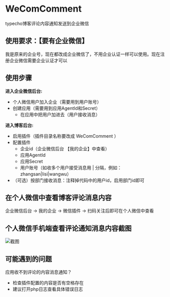 # WeComComment
typecho博客评论内容通知发送到企业微信

## 使用要求：【要有企业微信】
我是原来的企业号，现在都改成企业微信了，不用企业认证一样可以使用。现在注册企业微信需要企业认证才可以

## 使用步骤
**进入企业微信后台:**
+ 个人微信用户加入企业（需要用到用户账号）
+ 创建应用（需要用到应用AgentId和Secret）
  + 在应用中把用户加进去（用户接收消息）

**进入博客后台:**
+ 启用插件（插件目录名称要改成 WeComComment ）
+ 配置插件
  + 企业id（企业微信后台 【我的企业】中查看）
  + 应用AgentId
  + 应用Secret
  + 用户账号（如收多个用户接受消息用 | 分隔，例如：zhangsan|lisi|wangwu）  
+ （可选）按部门接收消息：注释掉代码中的用户id，启用部门id即可

## 在个人微信中查看博客评论消息内容
企业微信后台 -> 我的企业 -> 微信插件 -> 扫码关注后即可在个人微信中查看

## 个人微信手机端查看评论通知消息内容截图
![截图](https://me.jinchuang.org/usr/uploads/2025/02/2814378163.jpg)

## 可能遇到的问题
应用收不到评论的内容消息通知？
  + 检查插件配置的内容是否有空格存在
  + 建议打开php日志查看具体错误日志
